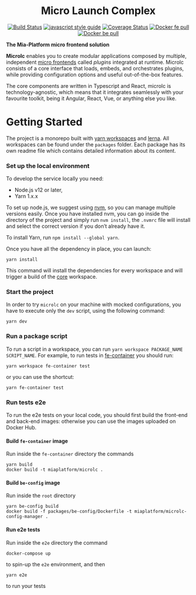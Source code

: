 <div align="center">

# Micro Launch Complex

[![Build Status][github-actions-svg]][github-actions]
[![javascript style guide][standard-mia-svg]][standard-mia]
[![Coverage Status][coverall-svg]][coverall-io]
[![Docker fe pull][docker-frontend-pull-svg]][docker-frontend-pull]
[![Docker be pull][docker-backend-pull-svg]][docker-backend-pull]

</div>

**The Mia-Platform micro frontend solution**

**Microlc** enables you to create modular applications composed by multiple, independent [micro frontends][micro-frontends]
called _plugins_ integrated at runtime. Microlc consists of a core interface that loads, embeds, and orchestrates plugins, while
providing configuration options and useful out-of-the-box features.

The core components are written in Typescript and React, microlc is technology-agnostic, which means that it integrates
seamlessly with your favourite toolkit, being it Angular, React, Vue, or anything else you like.

# Getting Started

The project is a monorepo built with [yarn workspaces][workspaces] and [lerna][lerna]. All workspaces can be found under
the `packages` folder. Each package has its own readme file which contains detailed information about its content.

### Set up the local environment

To develop the service locally you need:

- Node.js v12 or later,
- Yarn 1.x.x

To set up node.js, we suggest using [nvm][nvm], so you can manage multiple versions easily. Once you have installed nvm,
you can go inside the directory of the project and simply run `nvm install`, the `.nvmrc` file will install and select
the correct version if you don’t already have it.

To install Yarn, run `npm install --global yarn`.

Once you have all the dependency in place, you can launch:

```shell
yarn install
```

This command will install the dependencies for every workspace and will trigger a build of the [core](./packages/core/README.md)
workspace.

### Start the project

In order to try `microlc` on your machine with mocked configurations, you have to execute only the `dev` script, using the following command:

```shell
yarn dev
```

### Run a package script

To run a script in a workspace, you can run `yarn workspace PACKAGE_NAME SCRIPT_NAME`. For example, to run tests in
[fe-container](./packages/fe-container/README.md) you should run:

```shell
yarn workspace fe-container test
```

or you can use the shortcut:

```shell
yarn fe-container test
```

### Run tests e2e

To run the e2e tests on your local code, you should first build the front-end and back-end images: otherwise you can use the images uploaded on Docker Hub.

#### Build `fe-container` image

Run inside the `fe-container` directory the commands

```shell
yarn build
docker build -t miaplatform/microlc .
```

#### Build `be-config` image

Run inside the `root` directory

```shell
yarn be-config build
docker build -f packages/be-config/Dockerfile -t miaplatform/microlc-config-manager .
```

#### Run e2e tests

Run inside the `e2e` directory the command

```shell
docker-compose up
```

to spin-up the `e2e` environment, and then

```shell
yarn e2e
```

to run your tests

[micro-frontends]: https://micro-frontends.org/
[workspaces]: https://classic.yarnpkg.com/en/docs/workspaces/
[lerna]: https://github.com/lerna/lerna
[nvm]: https://github.com/creationix/nvm
[mock-server]: https://github.com/staticdeploy/mock-server
[standard-mia-svg]: https://img.shields.io/badge/code_style-standard--mia-orange.svg
[standard-mia]: https://github.com/mia-platform/eslint-config-mia
[coverall-svg]: https://coveralls.io/repos/github/mia-platform/microlc/badge.svg
[coverall-io]: https://coveralls.io/github/mia-platform/microlc
[docker-frontend-pull]: https://hub.docker.com/r/miaplatform/microlc
[docker-frontend-pull-svg]: https://img.shields.io/docker/pulls/miaplatform/microlc?label=Frontend%20pulls
[docker-backend-pull]: https://hub.docker.com/r/miaplatform/microlc-config-manager
[docker-backend-pull-svg]: https://img.shields.io/docker/pulls/miaplatform/microlc-config-manager?label=Backend%20pulls
[github-actions]: https://github.com/mia-platform/microlc/actions
[github-actions-svg]: https://img.shields.io/github/workflow/status/mia-platform/microlc/Node.js%20fe-container%20CI
